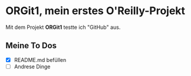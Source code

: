 # ORGit1, mein erstes O'Reilly-Projekt
Mit dem Projekt **ORGit1** testte ich "GitHub" aus.

## Meine To Dos
- [x] README.md befüllen
- [ ] Andrese Dinge
